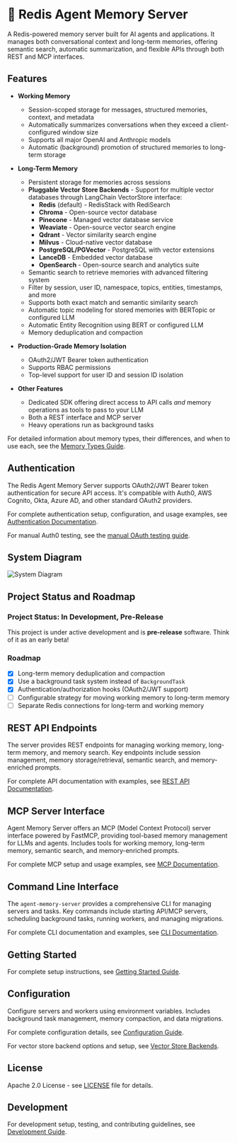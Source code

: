 # 🔮 Redis Agent Memory Server

A Redis-powered memory server built for AI agents and applications. It manages both conversational context and long-term memories, offering semantic search, automatic summarization, and flexible APIs through both REST and MCP interfaces.

## Features

- **Working Memory**

  - Session-scoped storage for messages, structured memories, context, and metadata
  - Automatically summarizes conversations when they exceed a client-configured window size
  - Supports all major OpenAI and Anthropic models
  - Automatic (background) promotion of structured memories to long-term storage

- **Long-Term Memory**

  - Persistent storage for memories across sessions
  - **Pluggable Vector Store Backends** - Support for multiple vector databases through LangChain VectorStore interface:
    - **Redis** (default) - RedisStack with RediSearch
    - **Chroma** - Open-source vector database
    - **Pinecone** - Managed vector database service
    - **Weaviate** - Open-source vector search engine
    - **Qdrant** - Vector similarity search engine
    - **Milvus** - Cloud-native vector database
    - **PostgreSQL/PGVector** - PostgreSQL with vector extensions
    - **LanceDB** - Embedded vector database
    - **OpenSearch** - Open-source search and analytics suite
  - Semantic search to retrieve memories with advanced filtering system
  - Filter by session, user ID, namespace, topics, entities, timestamps, and more
  - Supports both exact match and semantic similarity search
  - Automatic topic modeling for stored memories with BERTopic or configured LLM
  - Automatic Entity Recognition using BERT or configured LLM
  - Memory deduplication and compaction

- **Production-Grade Memory Isolation**
  - OAuth2/JWT Bearer token authentication
  - Supports RBAC permissions
  - Top-level support for user ID and session ID isolation

- **Other Features**
  - Dedicated SDK offering direct access to API calls _and_ memory operations as tools to pass to your LLM
  - Both a REST interface and MCP server
  - Heavy operations run as background tasks

For detailed information about memory types, their differences, and when to use each, see the [Memory Types Guide](docs/memory-types.md).

## Authentication

The Redis Agent Memory Server supports OAuth2/JWT Bearer token authentication for secure API access. It's compatible with Auth0, AWS Cognito, Okta, Azure AD, and other standard OAuth2 providers.

For complete authentication setup, configuration, and usage examples, see [Authentication Documentation](docs/authentication.md).

For manual Auth0 testing, see the [manual OAuth testing guide](manual_oauth_qa/README.md).

## System Diagram

![System Diagram](diagram.png)

## Project Status and Roadmap

### Project Status: In Development, Pre-Release

This project is under active development and is **pre-release** software. Think of it as an early beta!

### Roadmap

- [x] Long-term memory deduplication and compaction
- [x] Use a background task system instead of `BackgroundTask`
- [x] Authentication/authorization hooks (OAuth2/JWT support)
- [ ] Configurable strategy for moving working memory to long-term memory
- [ ] Separate Redis connections for long-term and working memory

## REST API Endpoints

The server provides REST endpoints for managing working memory, long-term memory, and memory search. Key endpoints include session management, memory storage/retrieval, semantic search, and memory-enriched prompts.

For complete API documentation with examples, see [REST API Documentation](docs/api.md).

## MCP Server Interface

Agent Memory Server offers an MCP (Model Context Protocol) server interface powered by FastMCP, providing tool-based memory management for LLMs and agents. Includes tools for working memory, long-term memory, semantic search, and memory-enriched prompts.

For complete MCP setup and usage examples, see [MCP Documentation](docs/mcp.md).

## Command Line Interface

The `agent-memory-server` provides a comprehensive CLI for managing servers and tasks. Key commands include starting API/MCP servers, scheduling background tasks, running workers, and managing migrations.

For complete CLI documentation and examples, see [CLI Documentation](docs/cli.md).

## Getting Started

For complete setup instructions, see [Getting Started Guide](docs/getting-started.md).

## Configuration

Configure servers and workers using environment variables. Includes background task management, memory compaction, and data migrations.

For complete configuration details, see [Configuration Guide](docs/configuration.md).

For vector store backend options and setup, see [Vector Store Backends](docs/vector-store-backends.md).

## License

Apache 2.0 License - see [LICENSE](LICENSE) file for details.

## Development

For development setup, testing, and contributing guidelines, see [Development Guide](docs/development.md).
